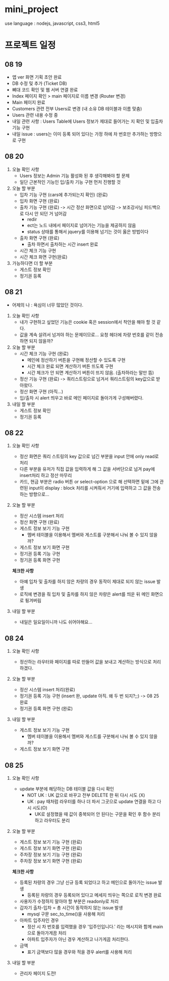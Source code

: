 # mini_project
use language : nodejs, javascript, css3, html5



# 프로젝트 일정

## 08 19

- 앱 ver 화면 기획 초안 완료
- DB 수정 및 추가 (Ticket DB)
- 뼈대 코드 확인 및 웹 서버 연결 완료
- Index 페이지 확인 > main 페이지로 이름 변경 (Router 변경)
- Main 페이지 완료
- Customers 관련 전부 Users로 변경 (내 소유 DB 테이블과 이름 맞춤)
- Users 관련 내용 수정 중
- 내일 관련 사항 : Users Table에 Users 정보가 제대로 들어가는 지 확인 및 입출차 기능 구현
- 내일 issue : users는 이미 등록 되어 있다는 가정 하에  차 번호만 추가하는 방향으로 구현



## 08 20

1. 오늘 확인 사항 
   - Users 정보는 Admin 기능 활성화 된 후 생각해봐야 할 문제
   - 일단 근본적인 기능인 입/출차 기능 구현 먼저 진행할 것
2. 오늘 할 부분
   - 입차 기능 구현 (cars에 추가되는지 확인) (완료)
   - 입차 화면 구현 (완료)
   - 출차 기능 구현 (완료) -> 시간 정산 화면으로 넘어감 -> 보조강사님 피드백으로 다시 안 되던 거 넘어감
     - redir
     - ect는 노드 내에서 페이지로 넘어가는 기능을 제공하지 않음
     - status 상태를 통해서 jquery를 이용해 넘기는 것이 옳은 방법이다
   - 출차 화면 구현 (완료)
     - 출차 하면서 출차하는 시간 insert 완료
   - 시간 체크 기능 구현
   - 시간 체크 화면 구현(완료)
3. 가능하다면 더 할 부분
   - 게스트 정보 확인
   - 정기권 등록



## 08 21

- 어제의 나 : 욕심이 너무 많았던 것이다.

1. 오늘 확인 사항 
   - 내가 구현하고 싶었던 기능은 cookie 혹은 session에서 착안을 해야 할 것 같다.
   - 값을 계속 살려서 넘겨야 하는 문제이므로... 요청 헤더에 차량 번호를 같이 전송하면 되지 않을까?
2. 오늘 할 부분
   - 시간 체크 기능 구현 (완료)
     - 메인에 정산하기 버튼을 구현해 정산할 수 있도록 구현
     - 시간 체크 완료 되면 계산하기 버튼 뜨도록 구현
     - 시간 체크가 안 되면 계산하기 버튼이 뜨지 않음. (출차하라는 말만 뜸)
   - 정산 기능 구현 (완료) -> 쿼리스트링으로 넘겨서 쿼리스트링의 key값으로 받아왔다.
   - 정산 화면 구현 (아직...)
   - 입/출차 시 alert 띄우고 바로 메인 페이지로 돌아가게 구성해버렸다.
3. 내일 할 부분
   - 게스트 정보 확인
   - 정기권 등록



## 08 22

1. 오늘 확인 사항

   - 정산 화면은 쿼리 스트링의 key 값으로 넘긴 부분을 input 안에 only read로 처리
   - 다른 부분을 유저가 직접 값을 입력하게 해 그 값을 서버단으로 넘겨 pay에 insert처리 하고 정산 마무리
   - 카드, 현금 부분은 radio 버튼 or select-option 으로 해 선택하면 밑에 그에 관련된 input이 display : block 처리를 시켜줘서 거기에 입력하고 그 값을 전송하는 방향으로...

2. 오늘 할 부분

   - 정산 시스템 insert 처리
   - 정산 화면 구현 (완료)
   - 게스트 정보 보기 기능 구현
     - 멤버 테이블을 이용해서 멤버와 게스트를 구분해서 나눠 볼 수 있지 않을까?
   - 게스트 정보 보기 화면 구현
   - 정기권 등록 기능 구현
   - 정기권 등록 화면 구현

   **체크한 사항**

   - 아예 입차 및 출차를 하지 않은 차량의 경우 동작이 제대로 되지 않는 issue 발생
   - 로직에 변경을 줘 입차 및 출차를 하지 않은 차량은 alert를 띄운 뒤 메인 화면으로 튕겨버림

3. 내일 할 부분

   - 내일은 일요일이니까 나도 쉬어야해요...



## 08 24

1. 오늘 확인 사항

   - 정산하는 라우터와 페이지를 따로 만들어 값을 보내고 계산하는 방식으로 처리하겠다.

2. 오늘 할 부분

   - 정산 시스템 insert 처리(완료)
   - 정기권 등록 기능 구현 (insert 완, update 아직. 왜 두 번 되지?;;) -> 08 25 완료
   - 정기권 등록 화면 구현 (완료)

3. 내일 할 부분

   - 게스트 정보 보기 기능 구현
     - 멤버 테이블을 이용해서 멤버와 게스트를 구분해서 나눠 볼 수 있지 않을까?
   - 게스트 정보 보기 화면 구현


## 08 25

1. 오늘 확인 사항

   - update 부분에 해당하는 DB 테이블 값을 다시 확인
     - NOT UK : UK 값으로 바꾸고 전부 DELETE 한 뒤 다시 시도 (X)
     - UK : pay 때처럼 라우터를 하나 더 파서 그곳으로 update 연결을 하고 다시 시도(O)
         - UK로 설정했을 때 값이 중복되어 안 된다는 구문을 확인 후 함수 분리하고 라우터도 분리

2. 오늘 할 부분

   - 게스트 정보 보기 기능 구현 (완료)
   - 게스트 정보 보기 화면 구현 (완료)
   - 주차장 정보 보기 기능 구현 (완료)
   - 주차장 정보 보기 화면 구현 (완료)

   **체크한 사항**

   - 등록된 차량의 경우 그냥 신규 등록 되었다고 하고 메인으로 돌아가는 issue 발생
     - 등록된 차량의 경우 등록되어 있다고 메세지 띄우는 쪽으로 로직 변경 완료
   - 사용자가 수정하지 말아야 할 부분은 readonly로 처리
   - 갑자기 출차-입차 = 총 시간이 동작하지 않는 issue 발생
     - mysql 구문 sec_to_time()을 사용해 처리
   - 아파트 입주자인 경우 
     - 정산 시 차 번호를 입력했을 경우 '입주인입니다.' 라는 메시지와 함께 main으로 돌아가게끔 처리
     - 아파트 입주자가 아닌 경우 계산하고 나가게끔 처리한다.
   - 금액
     - 표기 금액보다 많을 경우와 적을 경우 alert를 사용해 처리

3. 내일 할 부분

   - 관리자 페이지 도전!

